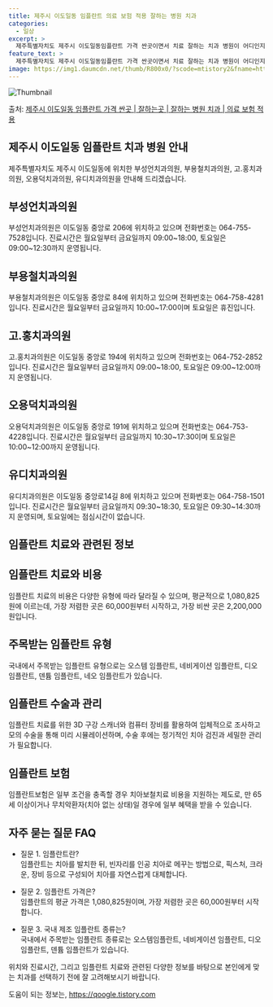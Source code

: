 ```yaml
---
title: 제주시 이도일동 임플란트 의료 보험 적용 잘하는 병원 치과
categories:
  - 일상
excerpt: >
  제주특별자치도 제주시 이도일동임플란트 가격 싼곳이면서 치료 잘하는 치과 병원이 어디인지 알아보도록 하겠습니다. 제주특별자치도 제주시 이도일동에 위치한 부성언치과의원 부용철치과의원 고.홍치과의원 오용덕치과의원 유디치과의원 순서대로 안내 드리며, 임플란트 치료시 신경써야 할 부분 또한 같이 공유 드리겠습니다.2024년 임플란트 가격 살펴보기 👈 클릭임플란트 평균 가격부성언치과의원표 내에 있는 전화 번호를 클릭 하시면 부성언치과의원로 바로 전화 연결 됩니다.분류주소전화번호치과의원제주특별자치도 제주시 중앙로 206 (이도일동)📞064-755-7528로 전화하기부성언치과의원 위치 확인하기 👈 클릭요일운영시간월요일09:00~18:00화요일09:00~18:00수요일09:00~18:00..
feature_text: >
  제주특별자치도 제주시 이도일동임플란트 가격 싼곳이면서 치료 잘하는 치과 병원이 어디인지 알아보도록 하겠습니다. 제주특별자치도 제주시 이도일동에 위치한 부성언치과의원 부용철치과의원 고.홍치과의원 오용덕치과의원 유디치과의원 순서대로 안내 드리며, 임플란트 치료시 신경써야 할 부분 또한 같이 공유 드리겠습니다.2024년 임플란트 가격 살펴보기 👈 클릭임플란트 평균 가격부성언치과의원표 내에 있는 전화 번호를 클릭 하시면 부성언치과의원로 바로 전화 연결 됩니다.분류주소전화번호치과의원제주특별자치도 제주시 중앙로 206 (이도일동)📞064-755-7528로 전화하기부성언치과의원 위치 확인하기 👈 클릭요일운영시간월요일09:00~18:00화요일09:00~18:00수요일09:00~18:00..
image: https://img1.daumcdn.net/thumb/R800x0/?scode=mtistory2&fname=https%3A%2F%2Fblog.kakaocdn.net%2Fdn%2FLd5Br%2FbtsG0UQ6zps%2FTFyE79Lwj3BTWX4Rm8ugBK%2Fimg.webp
---
```


![Thumbnail](https://img1.daumcdn.net/thumb/R800x0/?scode=mtistory2&fname=https%3A%2F%2Fblog.kakaocdn.net%2Fdn%2FLd5Br%2FbtsG0UQ6zps%2FTFyE79Lwj3BTWX4Rm8ugBK%2Fimg.webp)

<p>출처: <a href="https://qoogle.tistory.com/7093" rel="dofollow">제주시 이도일동 임플란트 가격 싼곳 | 잘하는곳 | 잘하는 병원 치과 | 의료 보험 적용</a> </p>

## 제주시 이도일동 임플란트 치과 병원 안내

제주특별자치도 제주시 이도일동에 위치한 부성언치과의원, 부용철치과의원, 고.홍치과의원, 오용덕치과의원, 유디치과의원을 안내해 드리겠습니다.

## 부성언치과의원

부성언치과의원은 이도일동 중앙로 206에 위치하고 있으며 전화번호는 064-755-7528입니다. 진료시간은 월요일부터 금요일까지
09:00~18:00, 토요일은 09:00~12:30까지 운영됩니다.

## 부용철치과의원

부용철치과의원은 이도일동 중앙로 84에 위치하고 있으며 전화번호는 064-758-4281입니다. 진료시간은 월요일부터 금요일까지
10:00~17:00이며 토요일은 휴진입니다.

## 고.홍치과의원

고.홍치과의원은 이도일동 중앙로 194에 위치하고 있으며 전화번호는 064-752-2852입니다. 진료시간은 월요일부터 금요일까지
09:00~18:00, 토요일은 09:00~12:00까지 운영됩니다.

## 오용덕치과의원

오용덕치과의원은 이도일동 중앙로 191에 위치하고 있으며 전화번호는 064-753-4228입니다. 진료시간은 월요일부터 금요일까지
10:30~17:30이며 토요일은 10:00~12:00까지 운영됩니다.

## 유디치과의원

유디치과의원은 이도일동 중앙로14길 8에 위치하고 있으며 전화번호는 064-758-1501입니다. 진료시간은 월요일부터 금요일까지
09:30~18:30, 토요일은 09:30~14:30까지 운영되며, 토요일에는 점심시간이 없습니다.

## 임플란트 치료와 관련된 정보

## 임플란트 치료와 비용

임플란트 치료의 비용은 다양한 유형에 따라 달라질 수 있으며, 평균적으로 1,080,825원에 이르는데, 가장 저렴한 곳은 60,000원부터
시작하고, 가장 비싼 곳은 2,200,000원입니다.

## 주목받는 임플란트 유형

국내에서 주목받는 임플란트 유형으로는 오스템 임플란트, 네비게이션 임플란트, 디오 임플란트, 덴튬 임플란트, 네오 임플란트가 있습니다.

## 임플란트 수술과 관리

임플란트 치료를 위한 3D 구강 스캐너와 컴퓨터 장비를 활용하여 입체적으로 조사하고 모의 수술을 통해 미리 시뮬레이션하며, 수술 후에는
정기적인 치아 검진과 세밀한 관리가 필요합니다.

## 임플란트 보험

임플란트보험은 일부 조건을 충족할 경우 치아보철치료 비용을 지원하는 제도로, 만 65세 이상이거나 무치악환자(치아 없는 상태)일 경우에 일부
혜택을 받을 수 있습니다.

## 자주 묻는 질문 FAQ

  * 질문 1. 임플란트란?  
임플란트는 치아를 발치한 뒤, 빈자리를 인공 치아로 메꾸는 방법으로, 픽스처, 크라운, 장비 등으로 구성되어 치아를 자연스럽게 대체합니다.

  * 질문 2. 임플란트 가격은?  
임플란트의 평균 가격은 1,080,825원이며, 가장 저렴한 곳은 60,000원부터 시작합니다.

  * 질문 3. 국내 제조 임플란트 종류는?  
국내에서 주목받는 임플란트 종류로는 오스템임플란트, 네비게이션 임플란트, 디오 임플란트, 덴튬 임플란트가 있습니다.

위치와 진료시간, 그리고 임플란트 치료와 관련된 다양한 정보를 바탕으로 본인에게 맞는 치과를 선택하기 전에 잘 고려해보시기 바랍니다.



 

도움이 되는 정보는, <a href="https://qoogle.tistory.com" rel="dofollow">https://qoogle.tistory.com</a>


